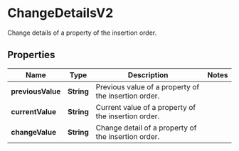 

# ChangeDetailsV2

Change details of a property of the insertion order.

## Properties

| Name | Type | Description | Notes |
|------------ | ------------- | ------------- | -------------|
|**previousValue** | **String** | Previous value of a property of the insertion order. |  |
|**currentValue** | **String** | Current value of a property of the insertion order. |  |
|**changeValue** | **String** | Change detail of a property of the insertion order. |  |



